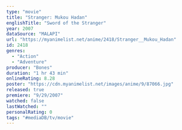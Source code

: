 ```yaml
---
type: "movie"
title: "Stranger: Mukou Hadan"
englishTitle: "Sword of the Stranger"
year: 2007
dataSource: "MALAPI"
url: "https://myanimelist.net/anime/2418/Stranger__Mukou_Hadan"
id: 2418
genres: 
  - "Action"
  - "Adventure"
producer: "Bones"
duration: "1 hr 43 min"
onlineRating: 8.28
poster: "https://cdn.myanimelist.net/images/anime/9/87066.jpg"
released: true
premiere: "9/29/2007"
watched: false
lastWatched: ""
personalRating: 0
tags: "#mediaDB/tv/movie"
---
```

